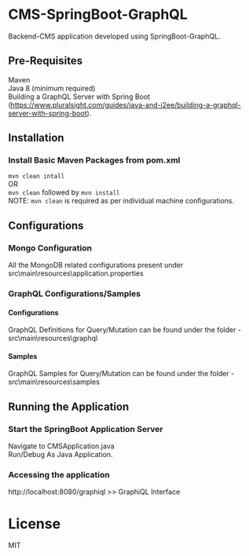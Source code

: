 # CMS-SpringBoot-GraphQL
Backend-CMS application developed using SpringBoot-GraphQL.

## Pre-Requisites
Maven  
Java 8 (minimum required)  
Building a GraphQL Server with Spring Boot (https://www.pluralsight.com/guides/java-and-j2ee/building-a-graphql-server-with-spring-boot). 

## Installation
### Install Basic Maven Packages from pom.xml
`mvn clean intall`  
OR  
`mvn clean` followed by `mvn install`  
NOTE: `mvn clean` is required as per individual machine configurations.

## Configurations
### Mongo Configuration
All the MongoDB related configurations present under src\main\resources\application.properties

### GraphQL Configurations/Samples
#### Configurations
GraphQL Definitions for Query/Mutation can be found under the folder - src\main\resources\graphql

#### Samples
GraphQL Samples for Query/Mutation can be found under the folder - src\main\resources\samples

## Running the Application
### Start the SpringBoot Application Server
Navigate to CMSApplication.java  
Run/Debug As Java Application.

### Accessing the application
http://localhost:8080/graphiql >> GraphiQL Interface

# License
MIT
